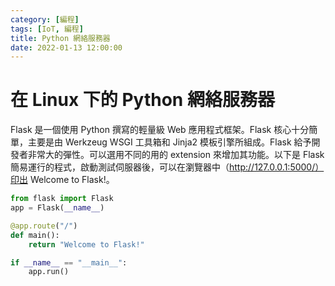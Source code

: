 ```yaml
---
category: [編程]
tags: [IoT, 編程]
title: Python 網絡服務器
date: 2022-01-13 12:00:00
---
```


<style>
    table {
        width: 100%;
    }
</style>

# 在 Linux 下的 Python 網絡服務器

Flask 是一個使用 Python 撰寫的輕量級 Web 應用程式框架。Flask 核心十分簡單，主要是由 Werkzeug WSGI 工具箱和 Jinja2 模板引擎所組成。Flask 給予開發者非常大的彈性。可以選用不同的用的 extension 來增加其功能。以下是 Flask 簡易運行的程式，啟動測試伺服器後，可以在瀏覽器中（http://127.0.0.1:5000/）印出 Welcome to Flask!。

```python
from flask import Flask
app = Flask(__name__)

@app.route("/")
def main():
    return "Welcome to Flask!"

if __name__ == "__main__":
    app.run()

```